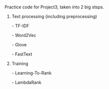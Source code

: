 Practice code for Project3, taken into 2 big stsps.
1. Text processing (including preprocessing)
  <ul> - TF-IDF </ul>
  <ul> - Word2Vec </ul>
  <ul> - Glove </ul>
  <ul> - FastText </ul>
  
2. Training
  <ul> - Learning-To-Rank </ul>
  <ul> - LambdaRank </ul>
